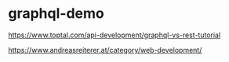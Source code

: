 # graphql-demo


https://www.toptal.com/api-development/graphql-vs-rest-tutorial

https://www.andreasreiterer.at/category/web-development/
